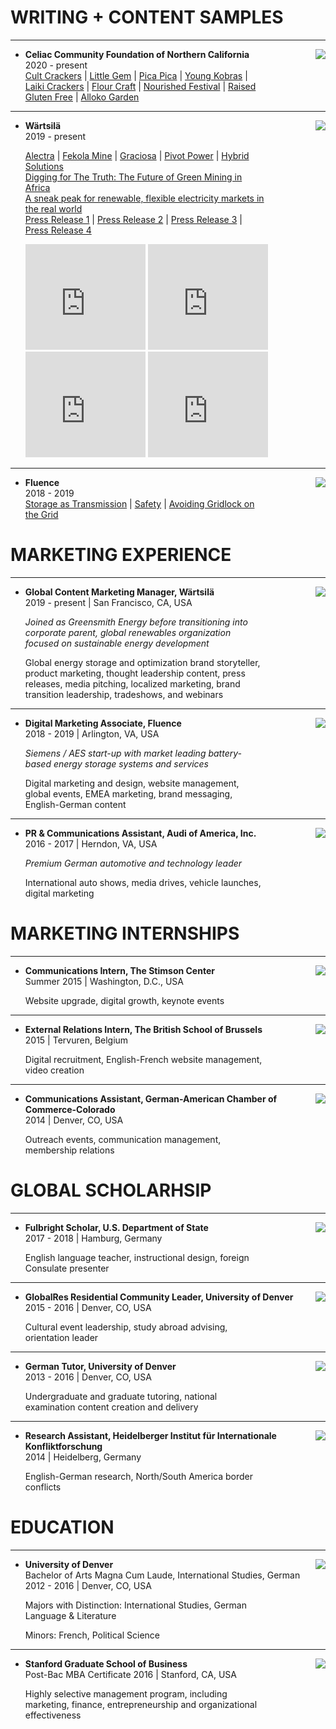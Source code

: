 <!-- <link rel="stylesheet" href="/assets/css/style.scss"> -->

# WRITING + CONTENT SAMPLES 

<hr class="close"> 

<img class="side" align="right" src="/assets/img/logos/celiac.jpg">

- **Celiac Community Foundation of Northern California**  
  2020 - present  
  <div style="max-width:80%;">
  <a href="https://celiaccommunity.org/2020/cult-crackers/">Cult Crackers</a> |
  <a href="https://celiaccommunity.org/2020/little-gem/">Little Gem</a> |
  <a href="https://celiaccommunity.org/2020/pica-pica/">Pica Pica</a> | 
  <a href="http://celiaccommunity.org/2020/young-kobras/">Young Kobras</a> | 
  <a href="http://celiaccommunity.org/2020/bite-of-the-month-laiki-crackers/">Laiki Crackers</a> | 
  <a href="http://celiaccommunity.org/2020/july-bite-of-the-month-flour-craft/">Flour Craft</a> |
  <a href="http://celiaccommunity.org/2020/nourished-festival/">Nourished Festival</a> |
  <a href="http://celiaccommunity.org/2020/raised-gluten-free/">Raised Gluten Free</a> |
  <a href="http://celiaccommunity.org/2020/alloko-garden/">Alloko Garden</a>
  </div>

___

<img class="side" align="right" src="/assets/img/logos/Wärtsilä.png">

- **Wärtsilä**  
  2019 - present
  <div style="max-width:80%;">
  <a href="/assets/docs/Alectra_Internal_Wärtsilä 2020.pdf">Alectra</a> |
  <a href="/assets/docs/Fekola Mine_CS_Wärtsilä 2020.pdf">Fekola Mine</a> |
  <a href="/assets/docs/Graciosa_Internal_Wärtsilä 2020.pdf">Graciosa</a> | 
  <a href="/assets/docs/Pivot Power_CS_Wärtsilä 2020.pdf">Pivot Power</a> |
  <a href="https://www.wartsila.com/insights/article/wartsilas-hybrid-solution-paves-the-way-for-sustainable-energy-and-grid-control-in-the-us-virgin-islands">Hybrid Solutions</a>
  </div>
  <div style="max-width:80%;">
    <a href="https://www.electrical-energy-storage.events/en/news-press/news/articles?tx_news_pi1%5Bnews%5D=3831&cHash=34342a8eee38a14926bc0fce115ff50e">Digging for The Truth: The Future of Green Mining in Africa</a>
  </div>
  <div style="max-width:80%;">
    <a href="https://www.utilitydive.com/spons/covid-19-is-allowing-a-sneak-peak-for-how-high-penetration-renewable-flexi/583062/">A sneak peak for renewable, flexible electricity markets in the real world</a>
  </div>
  <div style="max-width:80%;">
  <a href="https://www.wartsila.com/media/news/27-02-2020-wartsila-receives-first-in-the-industry-iec-62443-cybersecurity-certification-for-its-gems-hybrid-energy-storage-technology-2651650">Press Release 1</a> |
  <a href="https:\www.wartsila.com\media\news\29-01-2020-wartsila-gems-energy-storage-technology-to-enhance-wartsila-engine-plant-and-integrate-renewables-in-honduras-2628071">Press Release 2</a> |
  <a href="https:\www.wartsila.com\media\news\22-01-2020-wartsila-s-new-100-mw-energy-storage-project-in-south-east-asia-to-boost-regional-grid-stability-2624288">Press Release 3</a> |
  <a href="https://www.wartsila.com/media/news/14-10-2020-first-wartsila-gridsolv-quantum-energy-storage-system-with-service-agreement-will-help-lower-u-s-city-s-electricity-costs-2798216">Press Release 4</a> 
  </div>

  <span class="br_med"></span>

  <div>
    <iframe style="max-width:40%;" width="300" height="169" src="https://www.youtube.com/embed/2nU6zlmJb-8" frameborder="0" allow="accelerometer; autoplay; encrypted-media; gyroscope; picture-in-picture" allowfullscreen></iframe>

    <iframe style="max-width:40%;" width="300" height="169" src="https://www.youtube.com/embed/sjuL2nD5F8o" frameborder="0" allow="accelerometer; autoplay; encrypted-media; gyroscope; picture-in-picture" allowfullscreen></iframe>
  </div>

  <div>
    <iframe style="max-width:40%;" width="300" height="169" src="https://www.youtube.com/embed/THtGEA2MsmI" frameborder="0" allow="accelerometer; autoplay; encrypted-media; gyroscope; picture-in-picture" allowfullscreen></iframe>

    <iframe style="max-width:40%;" width="300" height="169" src="https://www.youtube.com/embed/biXRyZfHXRQ" frameborder="0" allow="accelerometer; autoplay; encrypted-media; gyroscope; picture-in-picture" allowfullscreen></iframe>
  </div>

___

<img class="side" align="right" src="/assets/img/logos/Fluence.png">

- **Fluence**  
  2018 - 2019  
  <div style="max-width:80%;">
  <a href="https://info.fluenceenergy.com/energy-storage-as-virtual-transmission-white-paper-download?hsCtaTracking=f07bbc93-48c8-40f5-89a5-13c5efcd5fd5%7Cc543ce44-d24a-4c87-8f18-e54c3bf1b8dd">Storage as Transmission</a> |
  <a href="https://fluenceenergy.com/committed-to-safety/">Safety</a> |
  <a href="https://blog.fluenceenergy.com/avoiding-gridlock-energy-storage-as-transmission">Avoiding Gridlock on the Grid</a> 
  </div>

<span class="br_med"></span>

# MARKETING EXPERIENCE

<hr class="close"> 

<img class="side" align="right" src="/assets/img/logos/Wärtsilä.png">

- **Global Content Marketing Manager, Wärtsilä**  
  2019 - present | San Francisco, CA, USA  
  
  <div style="max-width:80%;">
  <p><i>Joined as Greensmith Energy before transitioning into corporate parent, global renewables organization focused on sustainable energy development</i></p>
  <p>Global energy storage and optimization brand storyteller, product marketing, thought leadership content, press releases, media pitching, localized marketing, brand transition leadership, tradeshows, and webinars</p>
  </div>

___

<img class="side" align="right" src="/assets/img/logos/Fluence.png">

- **Digital Marketing Associate, Fluence**  
  2018 - 2019 | Arlington, VA, USA  

  <div style="max-width:80%;">
  <p><i>Siemens / AES start-up with market leading battery-based energy storage systems and services</i></p>
  <p>Digital marketing and design, website management, global events, EMEA marketing, brand messaging, English-German content</p>
  </div>

___

<img class="side" align="right" src="/assets/img/logos/Audi.jpg">

- **PR & Communications Assistant, Audi of America, Inc.**  
   2016 - 2017 | Herndon, VA, USA   

  <div style="max-width:80%;">
  <p><i>Premium German automotive and technology leader </i></p>
  <p>International auto shows, media drives, vehicle launches, digital marketing </p>
  </div>

<span class="br_med"></span>

# MARKETING INTERNSHIPS

<hr class="close"> 

<img class="side" align="right" src="/assets/img/logos/Stimson.png">

- **Communications Intern, The Stimson Center**  
  Summer 2015 | Washington, D.C., USA  

  <div style="max-width:80%;">
  Website upgrade, digital growth, keynote events
  </div>

___

<img class="side" align="right" src="/assets/img/logos/BSB.jpg">

- **External Relations Intern, The British School of Brussels**  
  2015 | Tervuren, Belgium 

  <div style="max-width:80%;">
  Digital recruitment, English-French website management, video creation
  </div>
  
___

<img class="side" align="right" src="/assets/img/logos/AHK.jpg">

- **Communications Assistant, German-American Chamber of Commerce-Colorado**  
  2014 | Denver, CO, USA  

  <div style="max-width:80%;">
  Outreach events, communication management, membership relations 
  </div>
 

<span class="br_med"></span>


# GLOBAL SCHOLARHSIP

<hr class="close"> 

<img class="side" align="right" src="/assets/img/logos/Fulbright-logo-new.jpg">

- **Fulbright Scholar, U.S. Department of State**  
  2017 - 2018 | Hamburg, Germany 

  <div style="max-width:80%;">
  English language teacher, instructional design, foreign Consulate presenter 
  </div>

___

<img class="side" align="right" src="/assets/img/logos/DU.png">

- **GlobalRes Residential Community Leader, University of Denver**  
  2015 - 2016 | Denver, CO, USA 

  <div style="max-width:80%;">
  Cultural event leadership, study abroad advising, orientation leader 
  </div>

___

 <img class="side" align="right" src="/assets/img/logos/DU.png">

- **German Tutor, University of Denver**  
  2013 - 2016 | Denver, CO, USA

  <div style="max-width:80%;">
  Undergraduate and graduate tutoring, national examination content creation and delivery
  </div>
  
___

<img class="side" align="right" src="/assets/img/logos/HIIK.jpg">

- **Research Assistant, Heidelberger Institut für Internationale Konfliktforschung**  
  2014 | Heidelberg, Germany

  <div style="max-width:80%;">
  English-German research, North/South America border conflicts 
  </div>

<span class="br_med"></span>

# EDUCATION

<hr class="close"> 

<img class="side" align="right" src="/assets/img/logos/DU.png">

- **University of Denver**  
  Bachelor of Arts Magna Cum Laude, International Studies, German  
  2012 - 2016 | Denver, CO, USA  

  <div style="max-width:80%;">
  <p>Majors with Distinction: International Studies, German Language & Literature</p>
  <p>Minors: French, Political Science</p>
  </div>  

___

<img class="side" align="right" src="/assets/img/logos/Stanford.png">

- **Stanford Graduate School of Business**  
  Post-Bac MBA Certificate
  2016 | Stanford, CA, USA 

  <div style="max-width:80%;">
  Highly selective management program, including marketing, finance, entrepreneurship and organizational effectiveness
  </div> 

<!-- <span class="br_med"></span>

# PHOTOGRAPHY

<hr class="close"> 
 -->

<!-- Leave Space at bottom  -->
<span class="br_large"></span>
